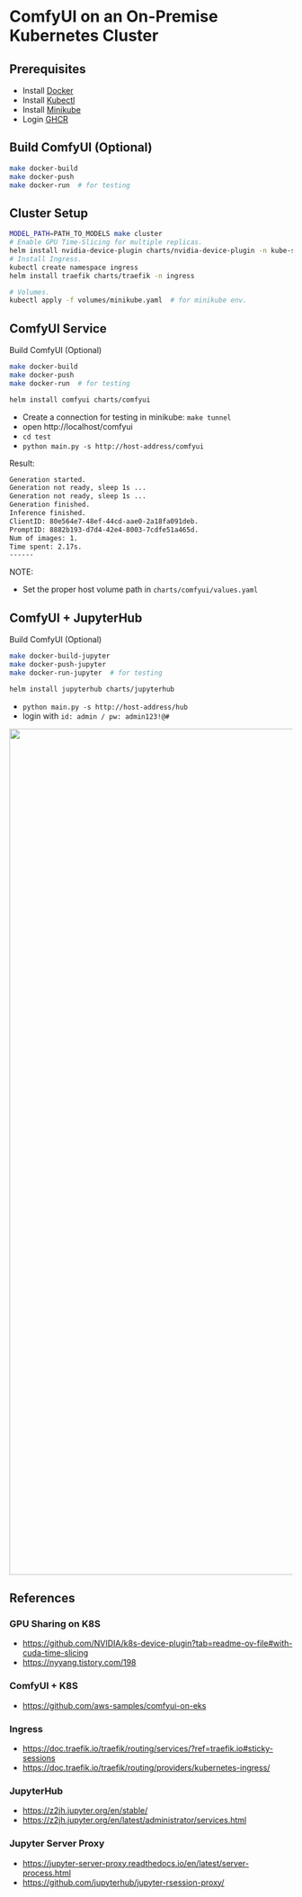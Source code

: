 # ComfyUI on an On-Premise Kubernetes Cluster

## Prerequisites
- Install [Docker](https://docs.docker.com/engine/install/)
- Install [Kubectl](https://kubernetes.io/docs/tasks/tools/)
- Install [Minikube](https://minikube.sigs.k8s.io/docs/start)
- Login [GHCR](https://docs.github.com/en/packages/working-with-a-github-packages-registry/working-with-the-container-registry#authenticating-with-a-personal-access-token-classic)

## Build ComfyUI (Optional)
```bash
make docker-build
make docker-push
make docker-run  # for testing
```

## Cluster Setup
```bash
MODEL_PATH=PATH_TO_MODELS make cluster
# Enable GPU Time-Slicing for multiple replicas.
helm install nvidia-device-plugin charts/nvidia-device-plugin -n kube-system
# Install Ingress.
kubectl create namespace ingress
helm install traefik charts/traefik -n ingress

# Volumes.
kubectl apply -f volumes/minikube.yaml  # for minikube env.
```

## ComfyUI Service
Build ComfyUI (Optional)
```bash
make docker-build
make docker-push
make docker-run  # for testing
```

```bash
helm install comfyui charts/comfyui
```

- Create a connection for testing in minikube: `make tunnel`
- open http://localhost/comfyui
- `cd test`
- `python main.py -s http://host-address/comfyui`

Result:
```bash
Generation started.
Generation not ready, sleep 1s ...
Generation not ready, sleep 1s ...
Generation finished.
Inference finished.
ClientID: 80e564e7-48ef-44cd-aae0-2a18fa091deb.
PromptID: 8882b193-d7d4-42e4-8003-7cdfe51a465d.
Num of images: 1.
Time spent: 2.17s.
------
```

NOTE:
- Set the proper host volume path in `charts/comfyui/values.yaml`

## ComfyUI + JupyterHub
Build ComfyUI (Optional)
```bash
make docker-build-jupyter
make docker-push-jupyter
make docker-run-jupyter  # for testing
```

```bash
helm install jupyterhub charts/jupyterhub
```

- `python main.py -s http://host-address/hub`
- login with `id: admin / pw: admin123!@#`

<img width="1503" src="https://github.com/user-attachments/assets/251e1c6c-6e46-49c6-9b0a-5f6c58b7d8ef">

## References
### GPU Sharing on K8S
- https://github.com/NVIDIA/k8s-device-plugin?tab=readme-ov-file#with-cuda-time-slicing
- https://nyyang.tistory.com/198

### ComfyUI + K8S
- https://github.com/aws-samples/comfyui-on-eks

### Ingress
- https://doc.traefik.io/traefik/routing/services/?ref=traefik.io#sticky-sessions
- https://doc.traefik.io/traefik/routing/providers/kubernetes-ingress/

### JupyterHub
- https://z2jh.jupyter.org/en/stable/
- https://z2jh.jupyter.org/en/latest/administrator/services.html

### Jupyter Server Proxy
- https://jupyter-server-proxy.readthedocs.io/en/latest/server-process.html
- https://github.com/jupyterhub/jupyter-rsession-proxy/
